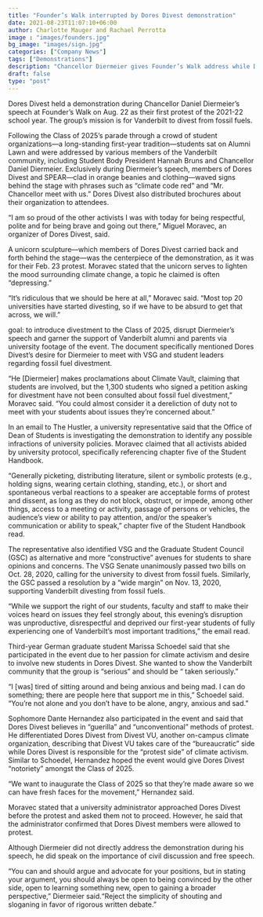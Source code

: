 ```yaml
---
title: "Founder’s Walk interrupted by Dores Divest demonstration"
date: 2021-08-23T11:07:10+06:00
author: Charlotte Mauger and Rachael Perrotta
image : "images/founders.jpg"
bg_image: "images/sign.jpg"
categories: ["Company News"]
tags: ["Demonstrations"]
description: "Chancellor Diermeier gives Founder’s Walk address while Dores Divest conducts protest on Aug. 22, 2021."
draft: false
type: "post"
---
```


Dores Divest held a demonstration during Chancellor Daniel Diermeier’s speech at Founder’s Walk on Aug. 22 as their first protest of the 2021-22 school year. The group’s mission is for Vanderbilt to divest from fossil fuels.

Following the Class of 2025’s parade through a crowd of student organizations—a long-standing first-year tradition—students sat on Alumni Lawn and were addressed by various members of the Vanderbilt community, including Student Body President Hannah Bruns and Chancellor Daniel Diermeier. Exclusively during Diermeier’s speech, members of Dores Divest and SPEAR—clad in orange beanies and clothing—waved signs behind the stage with phrases such as “climate code red” and “Mr. Chancellor meet with us.” Dores Divest also distributed brochures about their organization to attendees.

“I am so proud of the other activists I was with today for being respectful, polite and for being brave and going out there,” Miguel Moravec, an organizer of Dores Divest, said.

A unicorn sculpture—which members of Dores Divest carried back and forth behind the stage—was the centerpiece of the demonstration, as it was for their Feb. 23 protest. Moravec stated that the unicorn serves to lighten the mood surrounding climate change, a topic he claimed is often “depressing.”

“It’s ridiculous that we should be here at all,” Moravec said. “Most top 20 universities have started divesting, so if we have to be absurd to get that across, we will.”

goal: to introduce divestment to the Class of 2025, disrupt Diermeier’s speech and garner the support of Vanderbilt alumni and parents via university footage of the event. The document specifically mentioned Dores Divest’s desire for Diermeier to meet with VSG and student leaders regarding fossil fuel divestment.

“He [Diermeier] makes proclamations about Climate Vault, claiming that students are involved, but the 1,300 students who signed a petition asking for divestment have not been consulted about fossil fuel divestment,” Moravec said. “You could almost consider it a dereliction of duty not to meet with your students about issues they’re concerned about.”

In an email to The Hustler, a university representative said that the Office of Dean of Students is investigating the demonstration to identify any possible infractions of university policies. Moravec claimed that all activists abided by university protocol, specifically referencing chapter five of the Student Handbook. 

“Generally picketing, distributing literature, silent or symbolic protests (e.g., holding signs, wearing certain clothing, standing, etc.), or short and spontaneous verbal reactions to a speaker are acceptable forms of protest and dissent, as long as they do not block, obstruct, or impede, among other things, access to a meeting or activity, passage of persons or vehicles, the audience’s view or ability to pay attention, and/or the speaker’s communication or ability to speak,” chapter five of the Student Handbook read.

The representative also identified VSG and the Graduate Student Council (GSC) as alternative and more “constructive” avenues for students to share opinions and concerns. The VSG Senate unanimously passed two bills on Oct. 28, 2020, calling for the university to divest from fossil fuels. Similarly, the GSC passed a resolution by a “wide margin” on Nov. 13, 2020, supporting Vanderbilt divesting from fossil fuels.

“While we support the right of our students, faculty and staff to make their voices heard on issues they feel strongly about, this evening’s disruption was unproductive, disrespectful and deprived our first-year students of fully experiencing one of Vanderbilt’s most important traditions,” the email read.

Third-year German graduate student Marissa Schoedel said that she participated in the event due to her passion for climate activism and desire to involve new students in Dores Divest. She wanted to show the Vanderbilt community that the group is “serious” and should be “ taken seriously.”

“I [was] tired of sitting around and being anxious and being mad. I can do something; there are people here that support me in this,” Schoedel said. “You’re not alone and you don’t have to be alone, angry, anxious and sad.”

Sophomore Dante Hernandez also participated in the event and said that Dores Divest believes in “guerilla” and “unconventional” methods of protest. He differentiated Dores Divest from Divest VU, another on-campus climate organization, describing that Divest VU takes care of the “bureaucratic” side while Dores Divest is responsible for the “protest side” of climate activism. Similar to Schoedel, Hernandez hoped the event would give Dores Divest “notoriety” amongst the Class of 2025. 

“We want to inaugurate the Class of 2025 so that they’re made aware so we can have fresh faces for the movement,” Hernandez said. 

Moravec stated that a university administrator approached Dores Divest before the protest and asked them not to proceed. However, he said that the administrator confirmed that Dores Divest members were allowed to protest. 

Although Diermeier did not directly address the demonstration during his speech, he did speak on the importance of civil discussion and free speech.

“You can and should argue and advocate for your positions, but in stating your argument, you should always be open to being convinced by the other side, open to learning something new, open to gaining a broader perspective,” Diermeier said.“Reject the simplicity of shouting and sloganing in favor of rigorous written debate.”